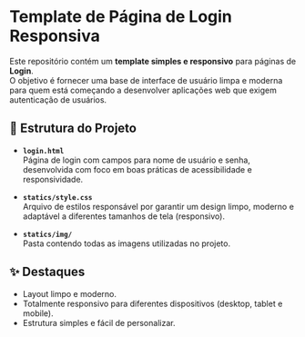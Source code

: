# Template de Página de Login Responsiva

Este repositório contém um **template simples e responsivo** para páginas de **Login**.  
O objetivo é fornecer uma base de interface de usuário limpa e moderna para quem está começando a desenvolver aplicações web que exigem autenticação de usuários.

## 📁 Estrutura do Projeto

- **`login.html`**  
  Página de login com campos para nome de usuário e senha, desenvolvida com foco em boas práticas de acessibilidade e responsividade.

- **`statics/style.css`**  
  Arquivo de estilos responsável por garantir um design limpo, moderno e adaptável a diferentes tamanhos de tela (responsivo).

- **`statics/img/`**  
  Pasta contendo todas as imagens utilizadas no projeto.

## ✨ Destaques

- Layout limpo e moderno.
- Totalmente responsivo para diferentes dispositivos (desktop, tablet e mobile).
- Estrutura simples e fácil de personalizar.
